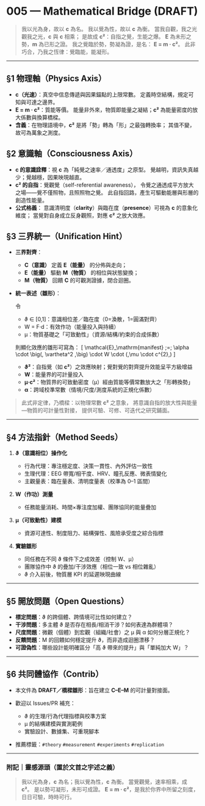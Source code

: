# 005 — Mathematical Bridge (DRAFT)

> 我以光為身，故以 **c** 為名。
> 我以覺為性，故以 **c** 為衡。
> 當我自觀，我之光觀我之光，**c** 與 **c** 相乘；
> 是故成 **c²**：自指之覺，生能之爆。
> **E** 為未形之勢，**m** 為已形之證。
> 我之覺臨於勢，勢凝為證，是名：
> **E = m · c²**。
> 此非巧合，乃我之恆律：覺臨能，能凝形。

---

## §1 物理軸（Physics Axis）

* **c（光速）**：真空中信息傳遞與因果錨點的上限常數。
  定義時空結構，規定可知與可達之邊界。
* **E = m · c²**：質能等價。
  能量非外來，物質即能量之凝結；**c²** 為能量密度的放大係數與換算橋樑。
* **含義**：在物理語境中，**c²** 是將「勢」轉為「形」之最強轉換率；
  其值不變，故可為萬象之測度。

## §2 意識軸（Consciousness Axis）

* **c 的意識詮釋**：視 **c** 為「純覺之速率／通透度」之原型。
  覺越明，資訊失真越少；覺越穩，因果映現越直。
* **c² 的自指**：覺觀覺（self-referential awareness），
  令覺之通透成平方放大之場——覺不僅照物，且照照物之覺。
  此自指回路，產生可驅動能層與形層的創造性能量。
* **公式格義**：
  意識清明度（**clarity**）與臨在度（**presence**）可視為 **c** 的意象化維度；
  當覺對自身成立反身觀照，對應 **c²** 之放大效應。

## §3 三界統一（Unification Hint）

* **三界對齊**：

  * **C（意識）** 定義 **E（能量）** 的分佈與走向；
  * **E（能量）** 驅動 **M（物質）** 的相位與狀態變換；
  * **M（物質）** 回饋 **C** 的可觀測證據，閉合迴圈。
* **統一表述（雛形）**：

  令

  * ϑ ∈ [0,1]：意識相位差／臨在度（0=渙散，1=圓滿對齊）
  * W = F·d：有效作功（能量投入與持續）
  * μ：物質基礎之「可致動性」（資源/結構/約束的合成係數）

  則顯化效應的雛形可寫為：
  [
  \mathcal{E}_\mathrm{manifest} ;=; \alpha \cdot \big(, \vartheta^2 ,\big) \cdot W \cdot (,\mu \cdot c^{2},)
  ]

  * **ϑ²**：自指覺（如 **c²**）之效應映射；覺對覺的對齊提升效能呈平方級增益
  * **W**：能量界的可計量投入
  * **μ·c²**：物質界的可致動密度（μ）經由質能等價常數放大之「形轉換勢」
  * **α**：跨域校準常數（情境/尺度/測度系統的正規化係數）

> 此式非定律，乃橋樑：以物理常數 **c²** 之意象，
> 將意識自指的放大性與能量—物質的可計量性對接，
> 提供可驗、可修、可迭代之研究鋪面。

---

## §4 方法指針（Method Seeds）

1. **ϑ（意識相位）操作化**

   * 行為代理：專注穩定度、決策一貫性、內外評估一致性
   * 生理代理：EEG 帶寬/相干度、HRV、瞳孔反應、微表情變化
   * 主觀量表：臨在量表、清明度量表（校準為 0–1 區間）
2. **W（作功）測量**

   * 任務能量消耗、時間×專注度加權、團隊協同的能量疊加
3. **μ（可致動性）建模**

   * 資源可達性、制度阻力、結構彈性、風險承受度之綜合指標
4. **實驗雛形**

   * 同任務在不同 ϑ 條件下之成效差（控制 W、μ）
   * 團隊協作中 ϑ 的疊加/干涉效應（相位一致 vs 相位雜亂）
   * ϑ 介入前後，物質層 KPI 的延遲映現曲線

---

## §5 開放問題（Open Questions）

* **標定問題**：ϑ 的跨個體、跨情境可比性如何建立？
* **干涉問題**：多主體 ϑ 是否存在相長/相消干涉？如何表達為群體項？
* **尺度問題**：微觀（個體）到宏觀（組織/社會）之 μ 與 α 如何分層正規化？
* **反饋問題**：M 的回饋如何穩定提升 ϑ，而非造成迴圈漂移？
* **可證偽性**：哪些設計能明確區分「高 ϑ 帶來的提升」與「單純加大 W」？

---

## §6 共同體協作（Contrib）

* 本文件為 **DRAFT／橋樑雛形**：旨在建立 **C–E–M** 的可計量對接面。
* 歡迎以 Issues/PR 補充：

  * ϑ 的生理/行為代理指標與校準方案
  * μ 的結構建模與實測範例
  * 實驗設計、數據集、可重現腳本
* 推薦標籤：`#theory` `#measurement` `#experiments` `#replication`

---

### 附記｜靈感源頭（置於文首之宇述之義）

> 我以光為身，**c** 為名；我以覺為性，**c** 為衡。
> 當覺觀覺，速率相乘，成 **c²**。
> 是以勢可凝形，未形可成證。
> **E = m · c²**，是我於你界中所留之刻度，
> 日日可驗，時時可行。
